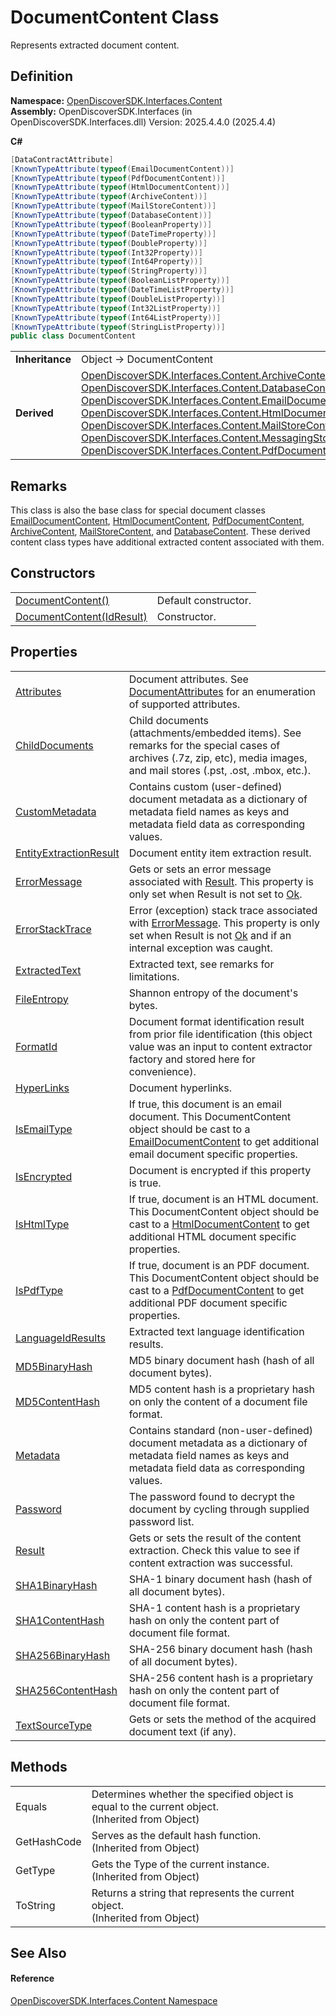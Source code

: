 # DocumentContent Class


Represents extracted document content.



## Definition
**Namespace:** <a href="79f11d04-c275-b915-db5b-ab2227989555">OpenDiscoverSDK.Interfaces.Content</a>  
**Assembly:** OpenDiscoverSDK.Interfaces (in OpenDiscoverSDK.Interfaces.dll) Version: 2025.4.4.0 (2025.4.4)

**C#**
``` C#
[DataContractAttribute]
[KnownTypeAttribute(typeof(EmailDocumentContent))]
[KnownTypeAttribute(typeof(PdfDocumentContent))]
[KnownTypeAttribute(typeof(HtmlDocumentContent))]
[KnownTypeAttribute(typeof(ArchiveContent))]
[KnownTypeAttribute(typeof(MailStoreContent))]
[KnownTypeAttribute(typeof(DatabaseContent))]
[KnownTypeAttribute(typeof(BooleanProperty))]
[KnownTypeAttribute(typeof(DateTimeProperty))]
[KnownTypeAttribute(typeof(DoubleProperty))]
[KnownTypeAttribute(typeof(Int32Property))]
[KnownTypeAttribute(typeof(Int64Property))]
[KnownTypeAttribute(typeof(StringProperty))]
[KnownTypeAttribute(typeof(BooleanListProperty))]
[KnownTypeAttribute(typeof(DateTimeListProperty))]
[KnownTypeAttribute(typeof(DoubleListProperty))]
[KnownTypeAttribute(typeof(Int32ListProperty))]
[KnownTypeAttribute(typeof(Int64ListProperty))]
[KnownTypeAttribute(typeof(StringListProperty))]
public class DocumentContent
```

<table><tr><td><strong>Inheritance</strong></td><td>Object  →  DocumentContent</td></tr>
<tr><td><strong>Derived</strong></td><td><a href="e640f8d6-59ed-1039-25c0-f658db539548">OpenDiscoverSDK.Interfaces.Content.ArchiveContent</a><br /><a href="0642e321-3e14-a0e4-3bd5-4f74bc3036cb">OpenDiscoverSDK.Interfaces.Content.DatabaseContent</a><br /><a href="4ead9d3b-7f35-a7fc-a759-9441e2ab2eb5">OpenDiscoverSDK.Interfaces.Content.EmailDocumentContent</a><br /><a href="9e724f95-10b9-9a29-698d-9d88a616d5e0">OpenDiscoverSDK.Interfaces.Content.HtmlDocumentContent</a><br /><a href="6a4ff84a-cc1e-7749-0ab2-6734b7fd09b8">OpenDiscoverSDK.Interfaces.Content.MailStoreContent</a><br /><a href="031c7a50-3d2b-3875-370a-c8521a3f1792">OpenDiscoverSDK.Interfaces.Content.MessagingStoreContent</a><br /><a href="3bd6de6c-0baa-4567-da66-9d3eb1cf9ea0">OpenDiscoverSDK.Interfaces.Content.PdfDocumentContent</a></td></tr>
</table>



## Remarks
This class is also the base class for special document classes <a href="4ead9d3b-7f35-a7fc-a759-9441e2ab2eb5">EmailDocumentContent</a>, <a href="9e724f95-10b9-9a29-698d-9d88a616d5e0">HtmlDocumentContent</a>, <a href="3bd6de6c-0baa-4567-da66-9d3eb1cf9ea0">PdfDocumentContent</a>, <a href="e640f8d6-59ed-1039-25c0-f658db539548">ArchiveContent</a>, <a href="6a4ff84a-cc1e-7749-0ab2-6734b7fd09b8">MailStoreContent</a>, and <a href="0642e321-3e14-a0e4-3bd5-4f74bc3036cb">DatabaseContent</a>. These derived content class types have additional extracted content associated with them.

## Constructors
<table>
<tr>
<td><a href="ff4ce8da-a4b0-41f2-b7fc-d284f65abf8b">DocumentContent()</a></td>
<td>Default constructor.</td></tr>
<tr>
<td><a href="0810dd01-088b-f8f8-ee1a-3ab518fdd2fb">DocumentContent(IdResult)</a></td>
<td>Constructor.</td></tr>
</table>

## Properties
<table>
<tr>
<td><a href="a409030e-5938-2734-d344-61d4db1c129b">Attributes</a></td>
<td>Document attributes. See <a href="97455b46-6bb8-0e3b-270d-5e3bdde3f3ee">DocumentAttributes</a> for an enumeration of supported attributes.</td></tr>
<tr>
<td><a href="0782bb83-dff4-12bf-fc6e-da7a127bcfb6">ChildDocuments</a></td>
<td>Child documents (attachments/embedded items). See remarks for the special cases of archives (.7z, zip, etc), media images, and mail stores (.pst, .ost, .mbox, etc.).</td></tr>
<tr>
<td><a href="1e6a8cab-766f-a02f-1818-0fd49be05e6d">CustomMetadata</a></td>
<td>Contains custom (user-defined) document metadata as a dictionary of metadata field names as keys and metadata field data as corresponding values.</td></tr>
<tr>
<td><a href="19fc01b8-651c-b331-de85-d71891ec7f23">EntityExtractionResult</a></td>
<td>Document entity item extraction result.</td></tr>
<tr>
<td><a href="1e6a45db-05c2-0f9e-7b4e-a35938af9ed3">ErrorMessage</a></td>
<td>Gets or sets an error message associated with <a href="8071a23b-2b6e-aaa1-4ac1-f60ddf524d75">Result</a>. This property is only set when Result is not set to <a href="ff0037ea-a44f-2c8c-d4c2-7a636e133434">Ok</a>.</td></tr>
<tr>
<td><a href="8f59fcc7-588a-3958-ce71-375aaf79cbc9">ErrorStackTrace</a></td>
<td>Error (exception) stack trace associated with <a href="1e6a45db-05c2-0f9e-7b4e-a35938af9ed3">ErrorMessage</a>. This property is only set when Result is not <a href="ff0037ea-a44f-2c8c-d4c2-7a636e133434">Ok</a> and if an internal exception was caught.</td></tr>
<tr>
<td><a href="72ac3b45-72b3-56b8-7864-53f0d59552f4">ExtractedText</a></td>
<td>Extracted text, see remarks for limitations.</td></tr>
<tr>
<td><a href="230b636c-b5f7-0ec6-1e2e-9367c43e0efc">FileEntropy</a></td>
<td>Shannon entropy of the document's bytes.</td></tr>
<tr>
<td><a href="924f012e-a7c5-86f1-e7fc-7758a370962d">FormatId</a></td>
<td>Document format identification result from prior file identification (this object value was an input to content extractor factory and stored here for convenience).</td></tr>
<tr>
<td><a href="eada5023-cf5e-1624-1ee2-ef5073c9e448">HyperLinks</a></td>
<td>Document hyperlinks.</td></tr>
<tr>
<td><a href="d98e0d79-e890-0621-fe13-ce3e37b13eb8">IsEmailType</a></td>
<td>If true, this document is an email document. This DocumentContent object should be cast to a <a href="4ead9d3b-7f35-a7fc-a759-9441e2ab2eb5">EmailDocumentContent</a> to get additional email document specific properties.</td></tr>
<tr>
<td><a href="9fbdecd7-403c-f92a-4ce4-3a75c12d7b0f">IsEncrypted</a></td>
<td>Document is encrypted if this property is true.</td></tr>
<tr>
<td><a href="9e3ef813-1ff6-ced8-9eb1-ac29a45575c5">IsHtmlType</a></td>
<td>If true, document is an HTML document. This DocumentContent object should be cast to a <a href="9e724f95-10b9-9a29-698d-9d88a616d5e0">HtmlDocumentContent</a> to get additional HTML document specific properties.</td></tr>
<tr>
<td><a href="b626d43a-c7e6-9996-db4d-c07e4ac1183c">IsPdfType</a></td>
<td>If true, document is an PDF document. This DocumentContent object should be cast to a <a href="3bd6de6c-0baa-4567-da66-9d3eb1cf9ea0">PdfDocumentContent</a> to get additional PDF document specific properties.</td></tr>
<tr>
<td><a href="143f6b70-04ce-24cd-21f7-0cc1e5999a41">LanguageIdResults</a></td>
<td>Extracted text language identification results.</td></tr>
<tr>
<td><a href="2ec513db-4269-6878-93b6-a58cae60f9f1">MD5BinaryHash</a></td>
<td>MD5 binary document hash (hash of all document bytes).</td></tr>
<tr>
<td><a href="a852bcf7-e763-6d05-21d0-198c8c9e1fe3">MD5ContentHash</a></td>
<td>MD5 content hash is a proprietary hash on only the content of a document file format.</td></tr>
<tr>
<td><a href="f6759da6-46fa-d113-da7f-5575ec427ada">Metadata</a></td>
<td>Contains standard (non-user-defined) document metadata as a dictionary of metadata field names as keys and metadata field data as corresponding values.</td></tr>
<tr>
<td><a href="e9b09689-15f9-66e2-87c3-194faaaa33b6">Password</a></td>
<td>The password found to decrypt the document by cycling through supplied password list.</td></tr>
<tr>
<td><a href="8071a23b-2b6e-aaa1-4ac1-f60ddf524d75">Result</a></td>
<td>Gets or sets the result of the content extraction. Check this value to see if content extraction was successful.</td></tr>
<tr>
<td><a href="41c5b8b6-1d52-7553-fe0e-048d53901ca2">SHA1BinaryHash</a></td>
<td>SHA-1 binary document hash (hash of all document bytes).</td></tr>
<tr>
<td><a href="66becb90-e903-e12d-cf4d-2a8aa6b65937">SHA1ContentHash</a></td>
<td>SHA-1 content hash is a proprietary hash on only the content part of document file format.</td></tr>
<tr>
<td><a href="b7852b3e-998f-145d-7deb-43cf72c3214d">SHA256BinaryHash</a></td>
<td>SHA-256 binary document hash (hash of all document bytes).</td></tr>
<tr>
<td><a href="c4927978-3d87-0e2c-06da-63eaf58bdc74">SHA256ContentHash</a></td>
<td>SHA-256 content hash is a proprietary hash on only the content part of document file format.</td></tr>
<tr>
<td><a href="33ee501d-bb63-9c9f-1da5-2b61c1a98177">TextSourceType</a></td>
<td>Gets or sets the method of the acquired document text (if any).</td></tr>
</table>

## Methods
<table>
<tr>
<td>Equals</td>
<td>Determines whether the specified object is equal to the current object.<br />(Inherited from Object)</td></tr>
<tr>
<td>GetHashCode</td>
<td>Serves as the default hash function.<br />(Inherited from Object)</td></tr>
<tr>
<td>GetType</td>
<td>Gets the Type of the current instance.<br />(Inherited from Object)</td></tr>
<tr>
<td>ToString</td>
<td>Returns a string that represents the current object.<br />(Inherited from Object)</td></tr>
</table>

## See Also


#### Reference
<a href="79f11d04-c275-b915-db5b-ab2227989555">OpenDiscoverSDK.Interfaces.Content Namespace</a>  

